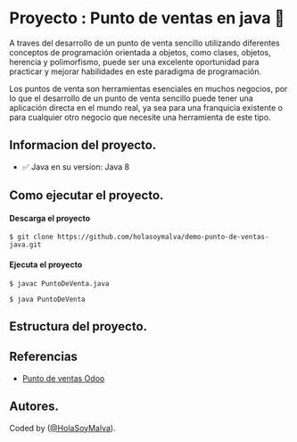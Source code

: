 # Proyecto : Punto de ventas en java 💸

A traves del desarrollo de un punto de venta sencillo utilizando diferentes conceptos de programación orientada a objetos, como clases, objetos, herencia y polimorfismo, puede ser una excelente oportunidad para practicar y mejorar habilidades en este paradigma de programación.

Los puntos de venta son herramientas esenciales en muchos negocios, por lo que el desarrollo de un punto de venta sencillo puede tener una aplicación directa en el mundo real, ya sea para una franquicia existente o para cualquier otro negocio que necesite una herramienta de este tipo.


## Informacion del proyecto.

- ✅ Java en su version: Java 8

## Como ejecutar el proyecto.

#### Descarga el proyecto
  
    $ git clone https://github.com/holasoymalva/demo-punto-de-ventas-java.git

#### Ejecuta el proyecto

    $ javac PuntoDeVenta.java
    
    $ java PuntoDeVenta

## Estructura del proyecto.


## Referencias

* [Punto de ventas Odoo](https://www.odoo.com/es_ES/app/point-of-sale-shop?utm_source=google&utm_medium=cpc&utm_campaign=MX-ES-POS&utm_gclid=Cj0KCQjwtsCgBhDEARIsAE7RYh2j11gQyRTyPEldo8bkNiVEYnBD9loX5uH7CemHxvUxZoSi-abg7x8aAvE0EALw_wcB&gclid=Cj0KCQjwtsCgBhDEARIsAE7RYh2j11gQyRTyPEldo8bkNiVEYnBD9loX5uH7CemHxvUxZoSi-abg7x8aAvE0EALw_wcB)

## Autores.

Coded by ([@HolaSoyMalva](https://github.com/holasoymalva)).

